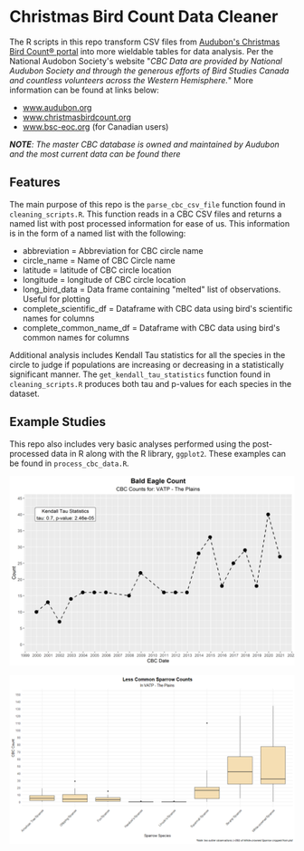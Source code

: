 # Christmas Bird Count Data Cleaner

The R scripts in this repo transform CSV files from [Audubon's Christmas Bird Count® portal](https://netapp.audubon.org/CBCObservation/Historical/ResultsByCount.aspx) into more wieldable tables for data analysis. Per the National Audobon Society's website "*CBC Data are provided by National Audubon Society and through the generous efforts of Bird Studies Canada and countless volunteers across the Western Hemisphere.*" More information can be found at links below:

- www.audubon.org
- www.christmasbirdcount.org
- www.bsc-eoc.org (for Canadian users)

_**NOTE**: The master CBC database is owned and maintained by Audubon and the most current data can be found there_

## Features

The main purpose of this repo is the `parse_cbc_csv_file` function found in `cleaning_scripts.R`. This function reads in a CBC CSV files and returns a named list with post processed information for ease of us. This information is in the form of a named list with the following:

- abbreviation = Abbreviation for CBC circle name
- circle_name = Name of CBC Circle name
- latitude = latitude of CBC circle location
- longitude = longitude of CBC circle location
- long_bird_data = Data frame containing "melted" list of observations. Useful for plotting
- complete_scientific_df = Dataframe with CBC data using bird's scientific names for columns
- complete_common_name_df = Dataframe with CBC data using bird's common names for columns

Additional analysis includes Kendall Tau statistics for all the species in the circle to judge if populations are increasing or decreasing in a statistically significant manner. The `get_kendall_tau_statistics` function found in `cleaning_scripts.R` produces both tau and p-values for each species in the dataset.

## Example Studies

This repo also includes very basic analyses performed using the post-processed data in R along with the R library, `ggplot2`.
These examples can be found in `process_cbc_data.R`.

![Return of the Bald Eagle](sample_outputs/Bald_Eagle_VATP.png)

![Sparrow Count Spread](sample_outputs/sparrow_count_spread.png)



